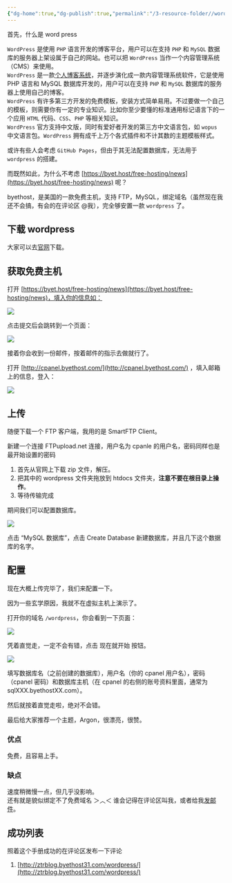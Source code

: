```yaml
---
{"dg-home":true,"dg-publish":true,"permalink":"/3-resource-folder//wordpress/","tags":"gardenEntry","dgPassFrontmatter":true}
---
```



首先，什么是 word press

`WordPress` 是使用 `PHP` 语言开发的博客平台，用户可以在支持 `PHP` 和 `MySQL` 数据库的服务器上架设属于自己的网站。也可以把 `WordPress` 当作一个内容管理系统（CMS）来使用。  
`WordPress` 是一款[个人博客系统](https://so.csdn.net/so/search?q=%E4%B8%AA%E4%BA%BA%E5%8D%9A%E5%AE%A2%E7%B3%BB%E7%BB%9F&spm=1001.2101.3001.7020)，并逐步演化成一款内容管理系统软件，它是使用 PHP 语言和 MySQL 数据库开发的，用户可以在支持 `PHP` 和 `MySQL` 数据库的服务器上使用自己的博客。  
`WordPress` 有许多第三方开发的免费模板，安装方式简单易用。不过要做一个自己的模板，则需要你有一定的专业知识。比如你至少要懂的标准通用标记语言下的一个应用 `HTML` 代码、`CSS`、`PHP` 等相关知识。  
`WordPress` 官方支持中文版，同时有爱好者开发的第三方中文语言包，如 `wopus` 中文语言包。`WordPress` 拥有成千上万个各式插件和不计其数的主题模板样式。

或许有些人会考虑 `GitHub Pages`，但由于其无法配置数据库，无法用于 `wordpress` 的搭建。

而既然如此，为什么不考虑 [https://byet.host/free-hosting/news](https://byet.host/free-hosting/news) 呢？

byethost，是美国的一款免费主机，支持 FTP，MySQL，绑定域名（虽然现在我还不会搞，有会的在评论区 @我），完全够安置一款 `wordpress` 了。

## 下载 wordpress

大家可以去[官网](https://cn.wordpress.org/)下载。

## 获取免费主机

打开 [https://byet.host/free-hosting/news](https://byet.host/free-hosting/news)，填入你的信息如：  

![](https://img-blog.csdnimg.cn/img_convert/74a8941eec09e33f4b8b4b0a37876f14.png)

  
点击提交后会跳转到一个页面：  

![](https://img-blog.csdnimg.cn/img_convert/b615943c4b893bfd437c0e1803ea7435.png)

  
接着你会收到一份邮件，按着邮件的指示去做就行了。

打开 [http://cpanel.byethost.com/](http://cpanel.byethost.com/) ，填入邮箱上的信息，登入：  

![](https://img-blog.csdnimg.cn/img_convert/f1f946ee815e067259941ec5d594f493.png)

## 上传

随便下载一个 FTP 客户端，我用的是 SmartFTP Client。

新建一个连接 FTPupload.net 连接，用户名为 cpanle 的用户名，密码同样也是最开始设置的密码

1.  首先从官网上下载 zip 文件，解压。
2.  把其中的 wordpress 文件夹拖放到 htdocs 文件夹，**注意不要在根目录上操作**。
3.  等待传输完成

期间我们可以配置数据库。

![](https://img-blog.csdnimg.cn/img_convert/7e6e6c3aa64328b1946969afe97823dc.png)

点击 “MySQL 数据库”，点击 Create Database 新建数据库，并且几下这个数据库的名字。

## 配置

现在大概上传完毕了，我们来配置一下。

因为一些玄学原因，我就不在虚拟主机上演示了。

打开你的域名 `/wordpress`，你会看到一下页面：

![](https://img-blog.csdnimg.cn/img_convert/eaf2ae0585351a3c8c3fc31b85756bea.png)

凭着直觉走，一定不会有错，点击 现在就开始 按钮。

![](https://img-blog.csdnimg.cn/img_convert/04a19d25d66448958144dd97fe041f0d.png)

填写数据库名（之前创建的数据库），用户名（你的 cpanel 用户名），密码（cpanel 密码）和数据库主机（在 cpanel 的右侧的账号资料里面，通常为 sqlXXX.byethostXX.com）。

然后就按着直觉走啦，绝对不会错。

最后给大家推荐一个主题，Argon，很漂亮，很赞。

### 优点

免费，且容易上手。

### 缺点

速度稍微慢一点，但几乎没影响。  
还有就是貌似绑定不了免费域名 ＞︿＜ 谁会记得在评论区叫我，或者给我[发邮件](mailto:ztrztr2011@163.com)。

## 成功列表

照着这个手册成功的在评论区发布一下评论

1.  [http://ztrblog.byethost31.com/wordpress/](http://ztrblog.byethost31.com/wordpress/)